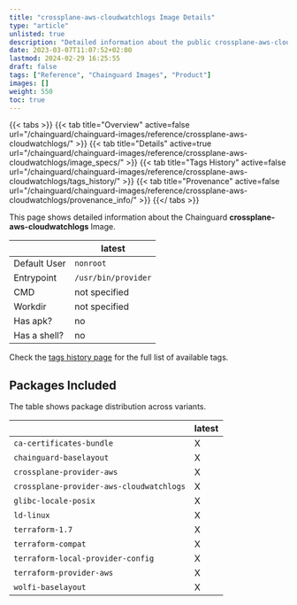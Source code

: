 ```yaml
---
title: "crossplane-aws-cloudwatchlogs Image Details"
type: "article"
unlisted: true
description: "Detailed information about the public crossplane-aws-cloudwatchlogs Chainguard Image."
date: 2023-03-07T11:07:52+02:00
lastmod: 2024-02-29 16:25:55
draft: false
tags: ["Reference", "Chainguard Images", "Product"]
images: []
weight: 550
toc: true
---
```


{{< tabs >}}
{{< tab title="Overview" active=false url="/chainguard/chainguard-images/reference/crossplane-aws-cloudwatchlogs/" >}}
{{< tab title="Details" active=true url="/chainguard/chainguard-images/reference/crossplane-aws-cloudwatchlogs/image_specs/" >}}
{{< tab title="Tags History" active=false url="/chainguard/chainguard-images/reference/crossplane-aws-cloudwatchlogs/tags_history/" >}}
{{< tab title="Provenance" active=false url="/chainguard/chainguard-images/reference/crossplane-aws-cloudwatchlogs/provenance_info/" >}}
{{</ tabs >}}

This page shows detailed information about the Chainguard **crossplane-aws-cloudwatchlogs** Image.

|              | latest              |
|--------------|---------------------|
| Default User | `nonroot`           |
| Entrypoint   | `/usr/bin/provider` |
| CMD          | not specified       |
| Workdir      | not specified       |
| Has apk?     | no                  |
| Has a shell? | no                  |

Check the [tags history page](/chainguard/chainguard-images/reference/crossplane-aws-cloudwatchlogs/tags_history/) for the full list of available tags.

## Packages Included
The table shows package distribution across variants.

|                                          | latest |
|------------------------------------------|--------|
| `ca-certificates-bundle`                 | X      |
| `chainguard-baselayout`                  | X      |
| `crossplane-provider-aws`                | X      |
| `crossplane-provider-aws-cloudwatchlogs` | X      |
| `glibc-locale-posix`                     | X      |
| `ld-linux`                               | X      |
| `terraform-1.7`                          | X      |
| `terraform-compat`                       | X      |
| `terraform-local-provider-config`        | X      |
| `terraform-provider-aws`                 | X      |
| `wolfi-baselayout`                       | X      |

